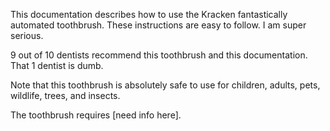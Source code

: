 This documentation describes how to use the Kracken fantastically automated toothbrush. These instructions are easy to follow. I am super serious.

9 out of 10 dentists recommend this toothbrush and this documentation. That 1 dentist is dumb.

Note that this toothbrush is absolutely safe to use for children, adults, pets, wildlife, trees, and insects.

The toothbrush requires [need info here].